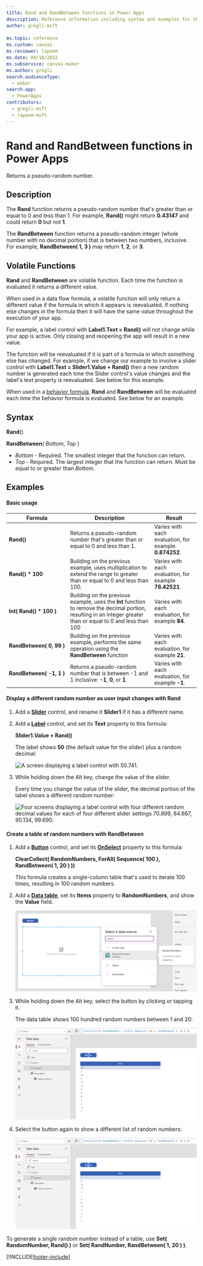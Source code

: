 ```yaml
---
title: Rand and RandBetween functions in Power Apps
description: Reference information including syntax and examples for the Rand and RandBetween functions in Power Apps.
author: gregli-msft

ms.topic: reference
ms.custom: canvas
ms.reviewer: tapanm
ms.date: 04/18/2022
ms.subservice: canvas-maker
ms.author: gregli
search.audienceType: 
  - maker
search.app: 
  - PowerApps
contributors:
  - gregli-msft
  - tapanm-msft
---
```

# Rand and RandBetween functions in Power Apps
Returns a pseudo-random number.

## Description
The **Rand** function returns a pseudo-random number that's greater than or equal to 0 and less than 1.  For example, **Rand()** might return **0.43147** and could return **0** but not **1**.

The **RandBetween** function returns a pseudo-random integer (whole number with no decimal portion) that is between two numbers, inclusive.  For example, **RandBetween( 1, 3 )** may return **1**, **2**, or **3**.

## Volatile Functions
**Rand** and **RandBetween** are volatile function.  Each time the function is evaluated it returns a different value.  

When used in a data flow formula, a volatile function will only return a different value if the formula in which it appears is reevaluated.  If nothing else changes in the formula then it will have the same value throughout the execution of your app.

For example, a label control with **Label1.Text = Rand()** will not change while your app is active.  Only closing and reopening the app will result in a new value.

The function will be reevaluated if it is part of a formula in which something else has changed.  For example, if we change our example to involve a slider control with **Label1.Text = Slider1.Value + Rand()** then a new random number is generated each time the Slider control's value changes and the label's text property is reevaluated.  See below for this example.

When used in a [behavior formula](../working-with-formulas-in-depth.md), **Rand** and **RandBetween** will be evaluated each time the behavior formula is evaluated.  See below for an example.

## Syntax

**Rand**()

**RandBetween**( *Bottom*, *Top* )

* *Bottom* - Required. The smallest integer that the function can return.  
* *Top* - Required. The largest integer that the function can return.  Must be equal to or greater than *Bottom*.

## Examples

#### Basic usage

| Formula | Description | Result |
| --- | --- | --- |
| **Rand()** |Returns a pseudo-random number that's greater than or equal to 0 and less than 1. |Varies with each evaluation, for example **0.874252**. |
| **Rand()&nbsp;*&nbsp;100** |Building on the previous example, uses multiplication to extend the range to greater than or equal to 0 and less than 100. |Varies with each evaluation, for example **78.42521**. |
| **Int(&nbsp;Rand()&nbsp;*&nbsp;100&nbsp;)** |Building on the previous example, uses the **Int** function to remove the decimal portion, resulting in an integer greater than or equal to 0 and less than 100 | Varies with each evaluation, for example **84**.|
| **RandBetween(&nbsp;0,&nbsp;99&nbsp;)** |Building on the previous example, performs the same operation using the **RandBetween** function|Varies with each evaluation, for example **21**. |
| **RandBetween(&nbsp;-1,&nbsp;1&nbsp;)** | Returns a pseudo-random number that is between -1 and 1 inclusive: **-1**, **0**, or **1**.  | Varies with each evaluation, for example **-1**. |

#### Display a different random number as user input changes with Rand
1. Add a **[Slider](../controls/control-slider.md)** control, and rename it **Slider1** if it has a different name.

1. Add a **[Label](../controls/control-text-box.md)** control, and set its **Text** property to this formula:

    **Slider1.Value + Rand()**

    The label shows **50** (the default value for the slider) plus a random decimal:

    ![A screen displaying a label control with 50.741.](media/function-rand/rand-slider-1.png)

1. While holding down the Alt key, change the value of the slider.

    Every time you change the value of the slider, the decimal portion of the label shows a different random number:

    ![Four screens displaying a label control with four different random decimal values for each of four different slider settings 70.899, 84.667, 90.134, 99.690.](media/function-rand/rand-slider-results.png)

#### Create a table of random numbers with RandBetween
1. Add a **[Button](../controls/control-button.md)** control, and set its **[OnSelect](../controls/properties-core.md)** property to this formula:

    **ClearCollect( RandomNumbers, ForAll( Sequence( 100 ), RandBetween( 1, 20 ) ))**

    This formula creates a single-column table that's used to iterate 100 times, resulting in 100 random numbers.

1. Add a **[Data table](../controls/control-data-table.md)**, set its **Items** property to **RandomNumbers**, and show the **Value** field.

    ![Data source selection of the RandomNumbers collection.](media/function-rand/set-show-data.png)

1. While holding down the Alt key, select the button by clicking or tapping it.

    The data table shows 100 hundred random numbers between 1 and 20:

    ![Data table with 100 hundred random numbers.](media/function-rand/rand-collection-1.png)

1. Select the button again to show a different list of random numbers:

    ![The same screen showing a data table with a new set of random numbers.](media/function-rand/rand-collection-2.png)

To generate a single random number instead of a table, use **Set( RandomNumber, Rand() )** or **Set( RandNumber, RandBetween( 1, 20 ) )**.


[!INCLUDE[footer-include](../../../includes/footer-banner.md)]